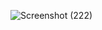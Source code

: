 ![Screenshot (222)](https://github.com/Muthulakshmi6351/NotePad/assets/139860572/7ea11d4f-6781-43f8-b68d-a1ba0e54ba71)
